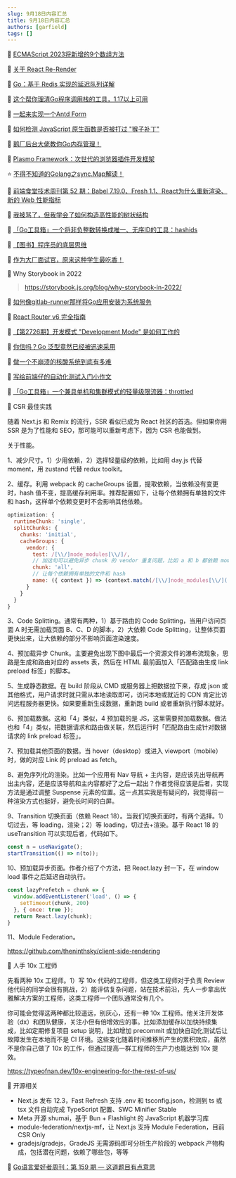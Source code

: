 ```yaml
---
slug: 9月18日内容汇总
title: 9月18日内容汇总
authors: [garfield]
tags: []
---
```


📒 [ECMAScript 2023将新增的9个数组方法](https://mp.weixin.qq.com/s/-685DKQuzTEbsg0pZzQSVg)

📒 [关于 React Re-Render](https://mp.weixin.qq.com/s/BPFJSkvv_UPMux0dSZuh-A)

📒 [Go：基于 Redis 实现的延迟队列详解](https://mp.weixin.qq.com/s/qFSzt32BjFW_Gl5OpI3lXA)

📒 [这个帮你理清Go程序调用栈的工具，1.17以上可用](https://mp.weixin.qq.com/s/k0eYoJuL0JO_tHEiU887wA)

📒 [一起来实现一个Antd Form](https://juejin.cn/post/7127161983622725639)

📒 [如何检测 JavaScript 原生函数是否被打过 "猴子补丁"](https://mp.weixin.qq.com/s/vzSbdOFrwpA2U0JpMx_nsw)

📒 [鹅厂后台大佬教你Go内存管理！](https://mp.weixin.qq.com/s/56tth8PSquB1eR5-1XaDWA)

📒 [Plasmo Framework：次世代的浏览器插件开发框架](https://mp.weixin.qq.com/s/VKpHtRVIJh669SLz2nUJuQ)

⭐️ [不得不知道的Golang之sync.Map解读！](https://mp.weixin.qq.com/s/NkSyv7iDSZsLhMUgAi-r4w)

📒 [前端食堂技术周刊第 52 期：Babel 7.19.0、Fresh 1.1、React为什么重新渲染、新的 Web 性能指标](https://mp.weixin.qq.com/s/_sZiClAyq1MDrh7XoIgSBQ)

📒 [我被骂了，但我学会了如何构造高性能的树状结构](https://mp.weixin.qq.com/s/kn7cHvZvjR93V0CW06e0NQ)

📒 [「Go工具箱」一个将非负整数转换成唯一、无序ID的工具：hashids](https://mp.weixin.qq.com/s/tfZ5zHo8FG_Rc1JteLBS7g)

📒 [【图书】程序员的底层思维](https://mp.weixin.qq.com/s/URJC9ERPrcniiFinUsIJkg)

📒 [作为大厂面试官，原来这种学生最吃香！](https://mp.weixin.qq.com/s/iTFj1Sn5vPTgkAT2Q9YC0w)

📒 Why Storybook in 2022

> https://storybook.js.org/blog/why-storybook-in-2022/

📒 [如何像gitlab-runner那样将Go应用安装为系统服务](https://mp.weixin.qq.com/s/59x3uElLaSZVf77itv8B3Q)

📒 [React Router v6 完全指南](https://mp.weixin.qq.com/s/8JPj9Rz5xyrnAloeno0RNA)

📒 [【第2726期】开发模式 "Development Mode" 是如何工作的](https://mp.weixin.qq.com/s/81L1RRiCdqGMJmk-iUZldg)

📒 [你信吗？Go 泛型竟然已经被迅速采用](https://mp.weixin.qq.com/s/FdCl0BZT_v_pjBZKcTUnoQ)

📒 [做一个不崩溃的核酸系统到底有多难](https://mp.weixin.qq.com/s/jzCfXs6jz820XOHksZzBDA)

📒 [写给前端仔的自动化测试入门小作文](https://juejin.cn/post/7142371499255529509)

📒 [「Go工具箱」一个兼具单机和集群模式的轻量级限流器：throttled](https://mp.weixin.qq.com/s/MN4wsITSVYHNMPoFRpRZFQ)

📒 CSR 最佳实践

随着 Next.js 和 Remix 的流行，SSR 看似已成为 React 社区的首选。但如果你用 SSR 是为了性能和 SEO，那可能可以重新考虑下，因为 CSR 也能做到。

关于性能。

1、减少尺寸。1）少用依赖，2）选择轻量级的依赖，比如用 day.js 代替 moment，用 zustand 代替 redux toolkit。

2、缓存。利用 webpack 的 cacheGroups 设置，提取依赖，当依赖没有变更时，hash 值不变，提高缓存利用率。推荐配置如下，让每个依赖拥有单独的文件和 hash，这样单个依赖变更时不会影响其他依赖。

```js
optimization: {
  runtimeChunk: 'single',
  splitChunks: {
    chunks: 'initial',
    cacheGroups: {
      vendor: {
        test: /[\\/]node_modules[\\/]/,
        // 加这句可以避免异步 chunk 的 vendor 重复问题，比如 a 和 b 都依赖 moment，不加这句 moment 会被打两遍而不是被提取出来
        chunk: 'all',
        // 让每个依赖拥有单独的文件和 hash
        name: ({ context }) => (context.match(/[\\/]node_modules[\\/](.*?)([\\/]|$)/) || [])[1]
      }
    }
  }
}
```

3、Code Splitting。通常有两种，1）基于路由的 Code Splitting，当用户访问页面 A 时无需加载页面 B、C、D 的脚本，2）大依赖 Code Splitting，让整体页面更快出来，让大依赖的部分不影响页面渲染速度。

4、预加载异步 Chunk。主要避免出现下图中最后一个资源文件的瀑布流现象，思路是生成和路由对应的 assets 表，然后在 HTML 最前面加入「匹配路由生成 link preload 标签」的脚本。

5、生成静态数据。在 build 阶段从 CMD 或服务器上把数据拉下来，存成 json 或其他格式，用户请求时就只需从本地读取即可，访问本地或就近的 CDN 肯定比访问远程服务器更快。如果要重新生成数据，重新跑 build 或者重新执行脚本就好。

6、预加载数据。这和「4」类似，4 预加载的是 JS，这里需要预加载数据。做法也和「4」类似，把数据请求和路由做关联，然后运行时「匹配路由生成针对数据请求的 link preload 标签」。

7、预加载其他页面的数据。当 hover（desktop）或进入 viewport（mobile）时，做的对应 Link 的 preload as fetch。

8、避免序列化的渲染。比如一个应用有 Nav 导航 + 主内容，是应该先出导航再出主内容，还是应该导航和主内容都好了之后一起出？作者觉得应该是后者，实现方法是通过调整 Suspense 元素的位置。这一点其实我是有疑问的，我觉得前一种渲染方式也挺好，避免长时间的白屏。

9、Transition 切换页面（依赖 React 18）。当我们切换页面时，有两个选择。1）切过去，等 loading，渲染；2）等 loading，切过去+渲染。基于 React 18 的 useTransition 可以实现后者，代码如下。

```js
const n = useNavigate();
startTransition(() => n(to));
```

10、预加载异步页面。作者介绍了个方法，把 React.lazy 封一下，在 window load 事件之后延迟自动执行。

```js
const lazyPrefetch = chunk => {
  window.addEventListener('load', () => {
    setTimeout(chunk, 200)
  }, { once: true });
  return React.lazy(chunk);
}
```

11、Module Federation。

https://github.com/theninthsky/client-side-rendering

📒 人手 10x 工程师

先看两种 10x 工程师。1）写 10x 代码的工程师，但这类工程师对于负责 Review 他代码的同学会很有挑战，2）能评估复杂问题，站在技术前沿，先人一步拿出优雅解决方案的工程师，这类工程师一个团队通常没有几个。

你可能会觉得这两种都比较遥远，别灰心，还有一种 10x 工程师。他关注开发体验（dx）和团队健康，关注小但有倍增效应的事。比如添加缓存以加快持续集成，比如定期修复项目 setup 说明，比如增加 precommit 或加快自动化测试后让故障发生在本地而不是 CI 环境。这些变化随着时间推移所产生的累积效应，虽然不是你自己做了 10x 的工作，但通过提高一群工程师的生产力也能达到 10x 提效。

https://typeofnan.dev/10x-engineering-for-the-rest-of-us/

📒 开源相关

- Next.js 发布 12.3，Fast Refresh 支持 .env 和 tsconfig.json，检测到 ts 或 tsx 文件自动完成 TypeScript 配置、SWC Minifier Stable
- Meta 开源 shumai，基于 Bun + Flashlight 的 JavaScript 机器学习库
- module-federation/nextjs-mf，让 Next.js 支持 Module Federation，目前 CSR Only
- gradejs/gradejs，GradeJS 无需源码即可分析生产阶段的 webpack 产物构成，包括潜在问题，依赖了哪些包，等等

📒 [Go语言爱好者周刊：第 159 期 — 这道题目有点意思](https://mp.weixin.qq.com/s/rPDGgAlzNrTqZX74zzqDsA)
